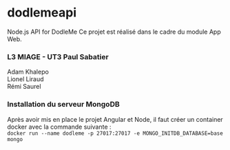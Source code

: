 # dodlemeapi
Node.js API for DodleMe
Ce projet est réalisé dans le cadre du module App Web.

### L3 MIAGE - UT3 Paul Sabatier
Adam Khalepo\
Lionel Liraud\
Rémi Saurel

### Installation du serveur MongoDB
Après avoir mis en place le projet Angular et Node, il faut créer un container docker avec la commande suivante :\
``` docker run --name dodleme -p 27017:27017 -e MONGO_INITDB_DATABASE=base mongo ```
